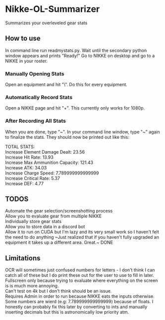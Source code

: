 # Nikke-OL-Summarizer
 Summarizes your overleveled gear stats

## How to use
 In command line run readmystats.py. Wait until the secondary python window appears and prints "Ready!" Go to NIKKE on desktop and go to a NIKKE in your roster. 
### Manually Opening Stats
 Open an equipment and hit "\\". Do this for every equipment. 
### Automatically Record Stats
 Open a NIKKE page and hit "+". This currently only works for 1080p.
### After Recording All Stats
 When you are done, type "\~". In your command line window, type "\~" again to finalize the stats.
 They should now be printed out like this:

  TOTAL STATS:\
  Increase Element Damage Dealt: 23.56\
  Increase Hit Rate: 13.93\
  Increase Max Ammunition Capacity: 121.43\
  Increase ATK: 34.03 \
  Increase Charge Speed: 7.789999999999999\
  Increase Critical Rate: 5.37\
  Increase DEF: 4.77

## TODOS
 Automate the gear selection/screenshotting process\
 Allow you to evaluate gear from multiple NIKKE\
 Individually store gear stats\
 Allow you to store data in a discord bot\
 Allow it to run on CUDA but I'm lazy and its very small work so I haven't felt the need to do anything
 ~Just realized that if you haven't fully upgraded an equipment it takes up a different area. Great.~ DONE

## Limitations
  OCR will sometimes just confused numbers for letters - I don't think I can catch all of these but I do print these out for the user to use to fill in later.\
  Fullscreen only because trying to evaluate where everything on the screen is is much more annoying.\
  Can't test on 4k but I don't think should be an issue.\
  Requires Admin in order to run because NIKKE eats the inputs otherwise.\
  Some numbers are wierd (e.g: 7.789999999999999) because of floats. I honestly can probably fix this later by converting to ints and manually inserting decimals but this is astronomically low priority atm. 

